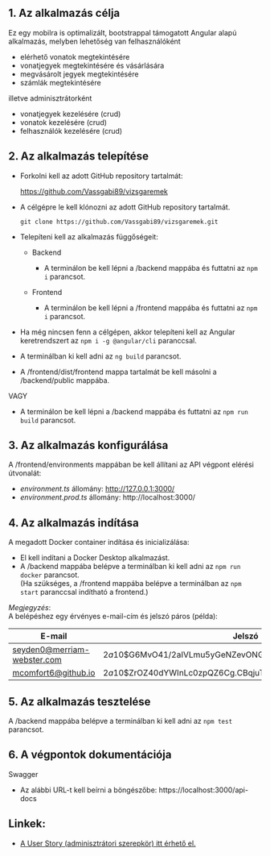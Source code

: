 ## **1. Az alkalmazás célja**

Ez egy mobilra is optimalizált, bootstrappal támogatott Angular alapú alkalmazás, melyben lehetőség van felhasználóként

- elérhető vonatok megtekintésére
- vonatjegyek megtekintésére és vásárlására
- megvásárolt jegyek megtekintésére
- számlák megtekintésére

illetve adminisztrátorként

- vonatjegyek kezelésére (crud)
- vonatok kezelésére (crud)
- felhasználók kezelésére (crud)

## **2. Az alkalmazás telepítése**

- Forkolni kell az adott GitHub repository tartalmát:

    https://github.com/Vassgabi89/vizsgaremek

- A célgépre le kell klónozni az adott GitHub repository tartalmát.

   `git clone https://github.com/Vassgabi89/vizsgaremek.git`

- Telepíteni kell az alkalmazás függőségeit:

    - Backend

        - A terminálon be kell lépni a /backend mappába és futtatni az `npm i` parancsot.
    
    - Frontend

        - A terminálon be kell lépni a /frontend mappába és futtatni az `npm i` parancsot.  

- Ha még nincsen fenn a célgépen, akkor telepíteni kell az Angular keretrendszert az `npm i -g @angular/cli` paranccsal.
- A terminálban ki kell adni az `ng build` parancsot.
- A /frontend/dist/frontend mappa tartalmát be kell másolni a /backend/public mappába.

VAGY

- A terminálon be kell lépni a /backend mappába és futtatni az `npm run build` parancsot.

## **3. Az alkalmazás konfigurálása**

A /frontend/environments mappában be kell állítani az API végpont elérési útvonalát: 

  - _environment.ts_ állomány: http://127.0.0.1:3000/  
  - _environment.prod.ts_ állomány: http://localhost:3000/ 

## **4. Az alkalmazás indítása**

A megadott Docker container indítása és inicializálása:

- El kell indítani a Docker Desktop alkalmazást.
- A /backend mappába belépve a terminálban ki kell adni az `npm run docker` parancsot.  
(Ha szükséges, a /frontend mappába belépve a terminálban az `npm start` paranccsal indítható a frontend.) 

_Megjegyzés_:  
A belépéshez egy érvényes e-mail-cím és jelszó páros (példa):  

E-mail | Jelszó
------------ | -------------
seyden0@merriam-webster.com | $2a$10$G6MvO41/2aIVLmu5yGeNZevONGRgrk71kVCvw5ttCkI/1rBXn0DTa
mcomfort6@github.io | $2a$10$ZrOZ40dYWInLc0zpQZ6Cg.CBqjuTRynd6ZaD8bJiEAYoeAnilCI6W

## **5. Az alkalmazás tesztelése**

A /backend mappába belépve a terminálban ki kell adni az `npm test` parancsot.  

## **6. A végpontok dokumentációja**

Swagger 
- Az alábbi URL-t kell beírni a böngészőbe: https://localhost:3000/api-docs

## **Linkek:**  

- [A User Story (adminisztrátori szerepkör) itt érhető el.](https://github.com/Vassgabi89/vizsgaremek/blob/main/README.md)





